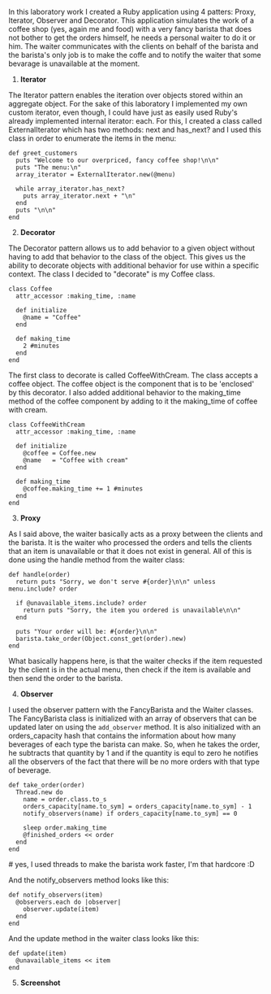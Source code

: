 In this laboratory work I created a Ruby application using 4 patters: Proxy, Iterator, Observer and Decorator. This application simulates the work of a coffee shop (yes, again me and food) with a very fancy barista that does not bother to get the orders himself, he needs a personal waiter to do it or him. The waiter communicates with the clients on behalf of the barista and the barista's only job is to make the coffe and to notify the waiter that some bevarage is unavailable at the moment.


1. **Iterator**

The Iterator pattern enables the iteration over objects stored within an aggregate object. For the sake of this laboratory I implemented my own custom iterator, even though, I could have just as easily used Ruby's already implemented internal iterator: each. For this, I created a class called ExternalIterator which has two methods: next and has_next? and I used this class in order to enumerate the items in the menu:

```
def greet_customers
  puts "Welcome to our overpriced, fancy coffee shop!\n\n"
  puts "The menu:\n"
  array_iterator = ExternalIterator.new(@menu)

  while array_iterator.has_next?
    puts array_iterator.next + "\n"
  end
  puts "\n\n"
end
```

2. **Decorator**

The Decorator pattern allows us to add behavior to a given object without having to add that behavior to the class of the object. This gives us the ability to decorate objects with additional behavior for use within a specific context. The class I decided to "decorate" is my Coffee class. 

```
class Coffee
  attr_accessor :making_time, :name

  def initialize
    @name = "Coffee"
  end

  def making_time
    2 #minutes
  end
end
```

The first class to decorate is called CoffeeWithCream. The class accepts a coffee object. The coffee object is the component that is to be 'enclosed' by this decorator. I also added additional behavior to the making_time method of the coffee component by adding to it the making_time of coffee with cream.

```
class CoffeeWithCream
  attr_accessor :making_time, :name

  def initialize
    @coffee = Coffee.new
    @name   = "Coffee with cream"
  end

  def making_time
    @coffee.making_time += 1 #minutes
  end
end
```

3. **Proxy**

As I said above, the waiter basically acts as a proxy between the clients and the barista. It is the waiter who processed the orders and tells the clients that an item is unavailable or that it does not exist in general. All of this is done using the handle method from the waiter class:

```
def handle(order)
  return puts "Sorry, we don't serve #{order}\n\n" unless menu.include? order

  if @unavailable_items.include? order
    return puts "Sorry, the item you ordered is unavailable\n\n"
  end

  puts "Your order will be: #{order}\n\n"
  barista.take_order(Object.const_get(order).new)
end
```

What basically happens here, is that the waiter checks if the item requested by the client is in the actual menu, then check if the item is available and then send the order to the barista.


4. **Observer**

I used the observer pattern with the FancyBarista and the Waiter classes. The FancyBarista class is initialized with an array of observers that can be updated later on using the `add_observer` method. It is also initialized with an orders_capacity hash that contains the information about how many beverages of each type the barista can make. So, when he takes the order, he subtracts that quantity by 1 and if the quantity is equl to zero he notifies all the observers of the fact that there will be no more orders with that type of beverage.

```
def take_order(order)
  Thread.new do
    name = order.class.to_s
    orders_capacity[name.to_sym] = orders_capacity[name.to_sym] - 1
    notify_observers(name) if orders_capacity[name.to_sym] == 0

    sleep order.making_time
    @finished_orders << order
  end
end
```
\# yes, I used threads to make the barista work faster, I'm that hardcore :D

And the notify_observers method looks like this:
```
def notify_observers(item)
  @observers.each do |observer|
    observer.update(item)
  end
end
```

And the update method in the waiter class looks like this:
```
def update(item)
  @unavailable_items << item
end
```

5. **Screenshot**
